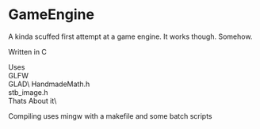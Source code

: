 # GameEngine
A kinda scuffed first attempt at a game engine.
It works though. Somehow.

Written in C

Uses\
GLFW\
GLAD\ 
HandmadeMath.h\
stb_image.h\
Thats About it\

Compiling uses mingw with a makefile and some batch scripts
